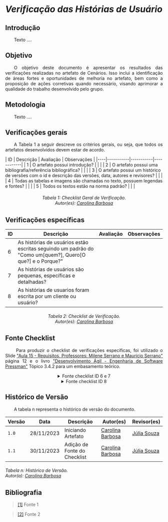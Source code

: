 # ***Verificação das Histórias de Usuário***

## **Introdução**
<p align="justify">
&emsp;&emsp;Texto ....
</p>

## **Objetivo**
<p align="justify">
&emsp;&emsp;O objetivo deste documento é apresentar os resultados das verificações realizadas no artefato de Cenários. Isso inclui a identificação de áreas fortes e oportunidades de melhoria no artefato, bem como a proposição de ações corretivas quando necessário, visando aprimorar a qualidade do trabalho desenvolvido pelo grupo.
</p>

## **Metodologia**
<p align="justify">
&emsp;&emsp;Texto ....
</p>

## **Verificações gerais**
<p align="justify"> 
&emsp;&emsp;A Tabela 1 a seguir descreve os critérios gerais, ou seja, que todos os artefatos desenvolvidos devem estar de acordo.
</p>
| ID | Descrição | Avaliação | Observações |
|----|-----------|-----------|------------|
| 1  | O artefato possui introdução? |  |  |
| 2  | O artefato possui uma bibliografia/referência bibliográfica? |  |  |
| 3  | O artefato possui um histórico de versões com o id e descrição das versões, data, autores e revisores? |  |  |
| 4  | Todas as tabelas e imagens são chamadas no texto, possuem legendas e fontes? |  |  |
| 5  | Todos os textos estão na norma padrão? |  |  |

<center>
<h6> Tabela 1: Checklist Geral de Verificação.
<br/> Autor(es): <a href="https://github.com/CarolinaBarb">Carolina Barbosa</a></h6>
</center>

## **Verificações específicas**
| ID | Descrição | Avaliação | Observações |
|----|-----------|-----------|------------|
| 6  | As histórias de usuários estão escritas seguindo um padrão do "Como um[quem?], Quero[O que?] e o Porque?" |  | |
| 7  | As histórias de usuários são pequenas, específicas e detalhadas? |  |  |
| 8  | As histórias de usuarios foram escrita por um cliente ou usuário? |  |  |

<center>
<h6> Tabela 2: Checklist de Verificação.
<br/> Autor(es): <a href="https://github.com/CarolinaBarb">Carolina Barbosa</a></h6>
</center>

## **Fonte Checklist**
<p align="justify">
&emsp;&emsp; Para produzir o checklist de verificações específicas, foi utilizado o Slide  <a href="https://aprender3.unb.br/pluginfile.php/2692826/mod_resource/content/1/Requisitos%20-%20Aula%2015a.pdf">"Aula 15 - Requisitos, Professores: Milene Serrano e Maurício Serrano"</a> página 12 e o livro <a href="https://aprender3.unb.br/pluginfile.php/2692825/mod_resource/content/3/Engenharia_de_Software_Uma_Abordagem_Pro.pdf">"Desenvolvimento Ágil - Engenharia de Software Pressman"</a> Tópico 3.4.2 para um embasamento teórico.
</p>

<center>
<details>
   <summary>Fonte checklist ID 6 e 7</summary>
      <img src="" alt="checklist" width=500px>
      <img src="" alt="checklist" width=500px>
</details>
</center>

<center>
<details>
   <summary>Fonte checklist ID 8</summary>
      <img src="" alt="checklist" width=500px>
</details>
</center>


## **Histórico de Versão**
<p align="justify">
&emsp;&emsp;A tabela n representa o histórico de versão do documento.
</p>

| Versão | Data | Descrição | Autor(es) | Revisor(es) |
| ------ | ---- | --------- | --------- | ---------- |
| `1.0`  | 28/11/2023 | Iniciando Artefato |[Carolina Barbosa](https://github.com/CarolinaBarb) | [Júlia Souza](https://github.com/JuliaSSouza)||
| `1.1`  | 30/11/2023 | Adição de Fonte do Checklist |[Carolina Barbosa](https://github.com/CarolinaBarb) | [Júlia Souza](https://github.com/JuliaSSouza)|
<h6> Tabela n: Histórico de Versão.
<br> Autor(a): <a href="https://github.com/CarolinaBarb">Carolina Barbosa</a></h6>

## **Bibliografia**
> <a href="https://Link_da_fonte">[1]</a> Fonte 1

> <a href="https://Link_da_fonte">[2]</a> Fonte 2
